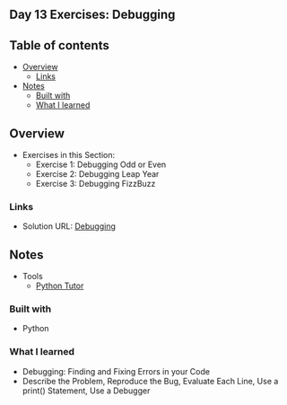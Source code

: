 ## Day 13 Exercises: Debugging

## Table of contents

- [Overview](#overview)
  - [Links](#links)
- [Notes](#notes)
  - [Built with](#built-with)
  - [What I learned](#what-i-learned)

## Overview

- Exercises in this Section:
  - Exercise 1: Debugging Odd or Even
  - Exercise 2: Debugging Leap Year
  - Exercise 3: Debugging FizzBuzz


### Links

- Solution URL: [Debugging](https://replit.com/@appbrewery/day-13-end)

## Notes

- Tools
  - [Python Tutor](https://pythontutor.com/visualize.html#mode=edit)
  

### Built with

- Python

### What I learned
- Debugging: Finding and Fixing Errors in your Code
- Describe the Problem, Reproduce the Bug, Evaluate Each Line, Use a print() Statement, Use a Debugger